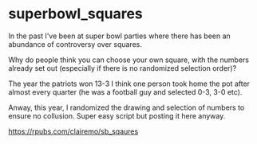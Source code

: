 # superbowl_squares

In the past I've been at super bowl parties where there has been an abundance of controversy over squares. 

Why do people think you can choose your own square, with the numbers already set out (especially if there is no randomized selection order)?

The year the patriots won 13-3 I think one person took home the pot after almost every quarter (he was a football guy and selected 0-3, 3-0 etc). 

Anway, this year, I randomized the drawing and selection of numbers to ensure no collusion. Super easy script but posting it here anyway.

<https://rpubs.com/clairemo/sb_sqaures>
